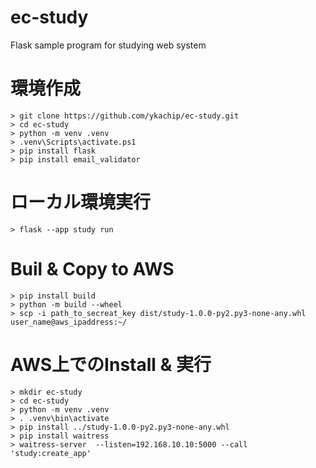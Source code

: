 # ec-study
Flask sample program for studying web system

# 環境作成

    > git clone https://github.com/ykachip/ec-study.git
    > cd ec-study
    > python -m venv .venv
    > .venv\Scripts\activate.ps1
    > pip install flask
    > pip install email_validator

# ローカル環境実行

    > flask --app study run

# Buil & Copy to AWS 

    > pip install build
    > python -m build --wheel
    > scp -i path_to_secreat_key dist/study-1.0.0-py2.py3-none-any.whl user_name@aws_ipaddress:~/

# AWS上でのInstall & 実行

    > mkdir ec-study
    > cd ec-study
    > python -m venv .venv
    > . .venv\bin\activate
    > pip install ../study-1.0.0-py2.py3-none-any.whl
    > pip install waitress
    > waitress-server  --listen=192.168.10.10:5000 --call 'study:create_app'


